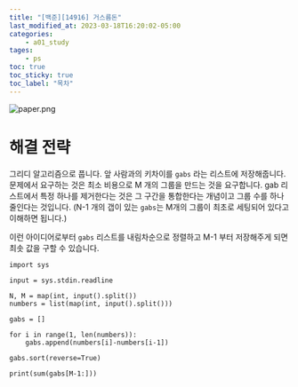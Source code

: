 ```yaml
---
title: "[백준][14916] 거스름돈"
last_modified_at: 2023-03-18T16:20:02-05:00
categories:
    - a01_study
tages:
    - ps
toc: true
toc_sticky: true
toc_label: "목차"
---
```


![paper.png](../../../image/ps.png)

# 해결 전략

그리디 알고리즘으로 풉니다. 앞 사람과의 키차이를 `gabs`
라는 리스트에 저장해줍니다. 문제에서 요구하는 것은 최소 비용으로 M 개의 그룹을 만드는 것을 요구합니다. gab 리스트에서 특정 하나를 제거한다는 것은 그 구간을 통합한다는 개념이고 그룹 수를 하나 줄인다는 것입니다. (N-1 개의 갭이 있는 `gabs`는 M개의 그룹이 최초로 세팅되어 있다고 이해하면 됩니다.) 

이런 아이디어로부터 `gabs` 리스트를 내림차순으로 정렬하고  M-1 부터 저장해주게 되면 최솟 값을 구할 수 있습니다.


```
import sys

input = sys.stdin.readline

N, M = map(int, input().split())
numbers = list(map(int, input().split()))

gabs = []

for i in range(1, len(numbers)):
    gabs.append(numbers[i]-numbers[i-1])

gabs.sort(reverse=True)

print(sum(gabs[M-1:]))
```